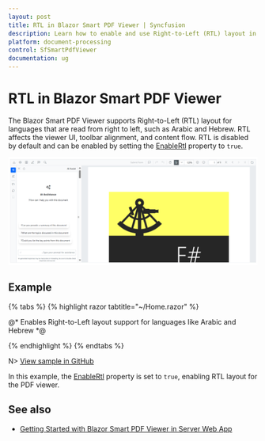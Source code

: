 ```yaml
---
layout: post
title: RTL in Blazor Smart PDF Viewer | Syncfusion
description: Learn how to enable and use Right-to-Left (RTL) layout in the Blazor SfSmartPdfViewer using the EnableRtl property.
platform: document-processing
control: SfSmartPdfViewer
documentation: ug
---
```


# RTL in Blazor Smart PDF Viewer

The Blazor Smart PDF Viewer supports Right-to-Left (RTL) layout for languages that are read from right to left, such as Arabic and Hebrew. RTL affects the viewer UI, toolbar alignment, and content flow. RTL is disabled by default and can be enabled by setting the [EnableRtl](https://help.syncfusion.com//cr/blazor/Syncfusion.Blazor.SfPdfViewer.PdfViewerBase.html#Syncfusion_Blazor_SfPdfViewer_PdfViewerBase_EnableRtl) property to `true`.

![RTL layout on desktop](images/rtl-desktop.png)

## Example

{% tabs %}
{% highlight razor tabtitle="~/Home.razor" %}

@* Enables Right-to-Left layout support for languages like Arabic and Hebrew *@

<SfSmartPdfViewer DocumentPath="https://cdn.syncfusion.com/content/pdf/pdf-succinctly.pdf"
EnableRtl="true">
</SfSmartPdfViewer>

{% endhighlight %}
{% endtabs %}

N> [View sample in GitHub](https://github.com/SyncfusionExamples/blazor-smart-pdf-viewer-examples/tree/master/RTL)

In this example, the [EnableRtl](https://help.syncfusion.com//cr/blazor/Syncfusion.Blazor.SfPdfViewer.PdfViewerBase.html#Syncfusion_Blazor_SfPdfViewer_PdfViewerBase_EnableRtl) property is set to `true`, enabling RTL layout for the PDF viewer.

## See also

* [Getting Started with Blazor Smart PDF Viewer in Server Web App](./getting-started/web-app)